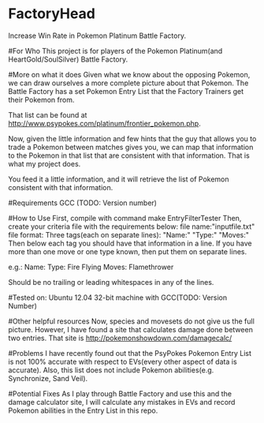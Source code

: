 # FactoryHead
Increase Win Rate in Pokemon Platinum Battle Factory. 

#For Who
This project is for players of the Pokemon Platinum(and HeartGold/SoulSilver) Battle Factory.

#More on what it does
Given what we know about the opposing Pokemon, we can draw ourselves a more complete picture about that Pokemon.
The Battle Factory has a set Pokemon Entry List that the Factory Trainers get their Pokemon from.

That list can be found at http://www.psypokes.com/platinum/frontier_pokemon.php. 

Now, given the little information and few hints that the guy that allows you to trade a Pokemon between matches gives you, 
we can map that information to the Pokemon in that list that are consistent with that information. That is what my project does.

You feed it a little information, and it will retrieve the list of Pokemon consistent with that information.

#Requirements
GCC (TODO: Version number)

#How to Use
First, compile with command make EntryFilterTester
Then, create your criteria file with the requirements below:
file name:"inputfile.txt"
file format: 
Three tags(each on separate lines):
"Name:"
"Type:"
"Moves:"
Then below each tag you should have that information in a line.
If you have more than one move or one type known, then put them on separate lines.

e.g.:
Name:
Type:
Fire
Flying
Moves:
Flamethrower

Should be no trailing or leading whitespaces in any of the lines.

#Tested on:
Ubuntu 12.04 32-bit machine with GCC(TODO: Version Number)

#Other helpful resources
Now, species and movesets do not give us the full picture. However, I have found a site that calculates damage done
between two entries. That site is http://pokemonshowdown.com/damagecalc/

#Problems
I have recently found out that the PsyPokes Pokemon Entry List is not 100% accurate with respect to EVs(every other aspect
of data is accurate). Also, this list does not include Pokemon abilities(e.g. Synchronize, Sand Veil).

#Potential Fixes
As I play through Battle Factory and use this and the damage calculator site, I will calculate any mistakes in EVs and record
Pokemon abilities in the Entry List in this repo.

